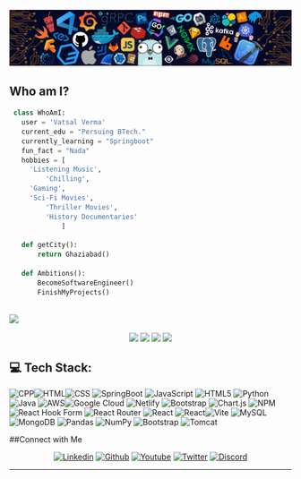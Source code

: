 ![Github Banner](https://github.com/Jaydeep-Yadav/Jaydeep-Yadav/blob/main/banner.png)

## Who am I?

 ```python
  class WhoAmI:
    user = 'Vatsal Verma'
	current_edu = "Persuing BTech."
    currently_learning = "Springboot"
    fun_fact = "Nada"
	hobbies = [
	  'Listening Music',
          'Chilling',
	  'Gaming',
	  'Sci-Fi Movies',
          'Thriller Movies',
          'History Documentaries'
	          ]
	
	def getCity():
		return Ghaziabad()
	
	def Ambitions():
		BecomeSoftwareEngineer()
		FinishMyProjects()
	
 ```
<center>
  
 

</center>

![](https://raw.githubusercontent.com/vn7n24fzkq/Vatsal-Verma/master/profile-summary-card-output/solarized/0-profile-details.svg)

<div align="center">
	
![](https://github-profile-summary-cards.vercel.app/api/cards/profile-details?username=Vatsal-Verma&theme=default)
![](http://github-profile-summary-cards.vercel.app/api/cards/most-commit-language?username=Vatsal-Verma&theme=vue)
![](http://github-profile-summary-cards.vercel.app/api/cards/stats?username=Vatsal-Verma&theme=nord_bright&)
![](https://github-readme-streak-stats.herokuapp.com/?user=Vatsal-Verma&theme=vue&hide_border=true)
 <br/>
</div> 
<div align="center">
	


</div>

## 💻 Tech Stack:


![CPP](https://img.shields.io/badge/-C++-00599C?style=for-the-badge&logo=c)![HTML](https://img.shields.io/badge/-HTML5-E34F26?style=for-the-badge&logo=html5&logoColor=white)![CSS](https://img.shields.io/badge/-CSS3-1572B6?style=for-the-badge&logo=css3) ![SpringBoot](https://img.shields.io/badge/Springboot-%234ea94b.svg?style=for-the-badge&logoColor=white)
 ![JavaScript](https://img.shields.io/badge/javascript-%23323330.svg?style=for-the-badge&logo=javascript&logoColor=%23F7DF1E) ![HTML5](https://img.shields.io/badge/html5-%23E34F26.svg?style=for-the-badge&logo=html5&logoColor=white) ![Python](https://img.shields.io/badge/python-3670A0?style=for-the-badge&logo=python&logoColor=ffdd54)  ![Java](https://img.shields.io/badge/java-%23ED8B00.svg?style=for-the-badge&logo=openjdk&logoColor=white) ![AWS](https://img.shields.io/badge/AWS-%23FF9900.svg?style=for-the-badge&logo=amazon-aws&logoColor=white)![Google Cloud](https://img.shields.io/badge/GoogleCloud-%234285F4.svg?style=for-the-badge&logo=google-cloud&logoColor=white) ![Netlify](https://img.shields.io/badge/netlify-%23000000.svg?style=for-the-badge&logo=netlify&logoColor=#00C7B7) ![Bootstrap](https://img.shields.io/badge/bootstrap-%238511FA.svg?style=for-the-badge&logo=bootstrap&logoColor=white) ![Chart.js](https://img.shields.io/badge/chart.js-F5788D.svg?style=for-the-badge&logo=chart.js&logoColor=white) ![NPM](https://img.shields.io/badge/NPM-%23CB3837.svg?style=for-the-badge&logo=npm&logoColor=white)![React Hook Form](https://img.shields.io/badge/React%20Hook%20Form-%23EC5990.svg?style=for-the-badge&logo=reacthookform&logoColor=white) ![React Router](https://img.shields.io/badge/React_Router-CA4245?style=for-the-badge&logo=react-router&logoColor=white) ![React](https://img.shields.io/badge/-React%20Query-FF4154?style=for-the-badge&logo=react%20query&logoColor=white) ![React](https://img.shields.io/badge/react-%2320232a.svg?style=for-the-badge&logo=react&logoColor=%2361DAFB)![Vite](https://img.shields.io/badge/vite-%23646CFF.svg?style=for-the-badge&logo=vite&logoColor=white)  ![MySQL](https://img.shields.io/badge/mysql-%2300000f.svg?style=for-the-badge&logo=mysql&logoColor=white) ![MongoDB](https://img.shields.io/badge/MongoDb-%234ea94b.svg?style=for-the-badge&logoColor=white) ![Pandas](https://img.shields.io/badge/pandas-%23150458.svg?style=for-the-badge&logo=pandas&logoColor=white) ![NumPy](https://img.shields.io/badge/numpy-%23013243.svg?style=for-the-badge&logo=numpy&logoColor=white) ![Bootstrap](https://img.shields.io/badge/JSP-%238511FA.svg?style=for-the-badge&logoColor=white) ![Tomcat](https://img.shields.io/badge/Tomcat-%23ED8B00.svg?style=for-the-badge&logoColor=white)




##Connect with Me


<p align="center">
  <a href="https://www.linkedin.com/in/vatsal-verma-b27925291/"><img alt="Linkedin" title="Vijit Verma Linkedin" src="https://img.shields.io/badge/LinkedIn-0077B5?style=for-the-badge&logo=linkedin&logoColor=white"></a>
  <a href="https://github.com/Vatsal-Verma/Vatsal-Verma"><img alt="Github" title="Vatsal Verma Github" src="https://img.shields.io/badge/GitHub-100000?style=for-the-badge&logo=github&logoColor=white"></a>
<a href="https://www.youtube.com/@superpsychedelics436"><img alt="Youtube" title="Vatsal Verma youtube" src="https://img.shields.io/badge/-Youtube-E34F26?style=for-the-badge&logoColor=white"></a>
<a href="https://x.com/vatsal_verma_"><img alt="Twitter" title="Vatsal Verma Twitter" src="https://img.shields.io/badge/Twitter-1DA1F2?style=for-the-badge&logo=twitter&logoColor=white"></a>
<a href="https://discord.gg/S899Q4eN4V"><img alt="Discord" title="Vatsal Verma Discord" src="https://img.shields.io/badge/Discord-%238511FA.svg?style=for-the-badge&logoColor=white"></a>
</p>


 


---

